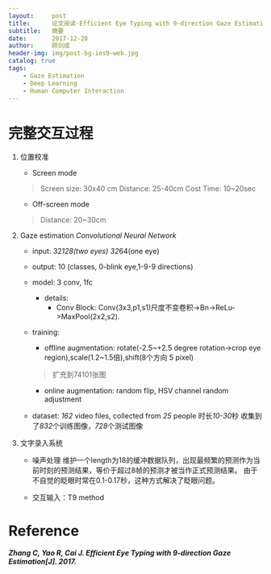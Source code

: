 ```yaml
---
layout:     post
title:      论文阅读-Efficient Eye Typing with 9-direction Gaze Estimation
subtitle:   摘要
date:       2017-12-28
author:     顾剑成
header-img: img/post-bg-ios9-web.jpg
catalog: true
tags:
    - Gaze Estimation
    - Deep Learning
    - Human Computer Interaction
---
```


# 完整交互过程

1. 位置校准
	- Screen mode
	> Screen size: 30x40 cm Distance: 25-40cm Cost Time: 10~20sec
	
	- Off-screen mode
	> Distance: 20~30cm

2. Gaze estimation
	*Convolutional Neural Network*
	
	- input: 32*128(two eyes) 32*64(one eye)
	
	- output: 10 (classes, 0-blink eye,1-9-9 directions)
	
	- model: 3 conv, 1fc
		- details:
			- Conv Block: Conv(3x3,p1,s1)尺度不变卷积->Bn->ReLu->MaxPool(2x2,s2).
	
	- training:
		- offline augmentation: rotate(-2.5~+2.5 degree rotation->crop eye region),scale(1.2~1.5倍),shift(8个方向 5 pixel)
		> 扩充到74101张图
		
		- online augmentation: random flip, HSV channel random adjustment
	
	- dataset:
		*162* video files, collected from *25* people
		时长*10-30*秒
		收集到了*832*个训练图像，*728*个测试图像


3. 文字录入系统
	- 噪声处理
	维护一个length为18的缓冲数据队列，出现最频繁的预测作为当前时刻的预测结果，等价于超过8帧的预测才被当作正式预测结果。
	由于不自觉的眨眼时常在0.1-0.17秒，这种方式解决了眨眼问题。

	- 交互输入：T9 method
# Reference
***Zhang C, Yao R, Cai J. Efficient Eye Typing with 9-direction Gaze Estimation[J]. 2017.***
